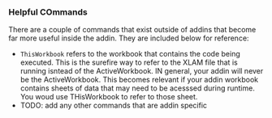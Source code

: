 ### Helpful COmmands

There are a couple of commands that exist outside of addins that become far more useful inside the addin.  They are included below for reference:

- `ThisWorkbook` refers to the workbook that contains the code being executed.  This is the surefire way to refer to the XLAM file that is running isntead of the ActiveWorkbook.  IN general, your addin will never be the ActiveWorkbook.  This becomes relevant if your addin workbook contains sheets of data that may need to be acesssed during runtime. You woud use THisWorkbook to refer to those sheet.
- TODO: add any other commands that are addin specific
